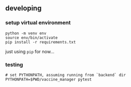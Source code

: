 ## developing

### setup virtual environment

```
python -m venv env
source env/bin/activate
pip install -r requirements.txt
```

just using `pip` for now...

### testing

```
# set PYTHONPATH, assuming running from `backend` dir
PYTHONPATH=$PWD/vaccine_manager pytest
```
